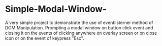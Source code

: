# Simple-Modal-Window-
A very simple project to demonstrate the use of eventlisterner method of DOM Manipulation. Prompting a modal window on button click event and closing it on the events of clicking anywhere on overlay screen or on close icon or on the event of keypress "Esc".
